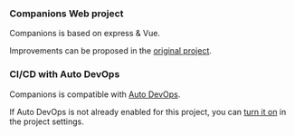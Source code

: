 ### Companions Web project


Companions is based on express & Vue.

Improvements can be proposed in the [original project](https://gitlab.com/donkeysandunicorns/companions/).

### CI/CD with Auto DevOps

Companions is compatible with [Auto DevOps](https://docs.gitlab.com/ee/topics/autodevops/).

If Auto DevOps is not already enabled for this project, you can [turn it on](https://docs.gitlab.com/ee/topics/autodevops/#enabling-auto-devops) in the project settings.
